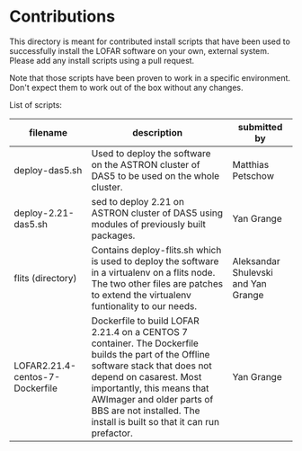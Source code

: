 # Contributions

This directory is meant for contributed install scripts that have been used to successfully install the LOFAR software on your own, external system. Please add any install scripts using a pull request.

Note that those scripts have been proven to work in a specific environment. Don't expect them to work out of the box without any changes.

List of scripts:  

| filename   | description  | submitted by  |
|------------|--------------|---------------|
| deploy-das5.sh  | Used to deploy the software on the ASTRON cluster of DAS5 to be used on the whole cluster.  | Matthias Petschow  |
| deploy-2.21-das5.sh  | sed to deploy 2.21 on ASTRON cluster of DAS5 using modules of previously built packages.   | Yan Grange  |
| flits (directory)  | Contains deploy-flits.sh which is used to deploy the software in a virtualenv on a flits node. The two other files are patches to extend the virtualenv funtionality to our needs.  | Aleksandar Shulevski and Yan Grange  |
| LOFAR2.21.4-centos-7-Dockerfile | Dockerfile to build LOFAR 2.21.4 on a CENTOS 7 container. The Dockerfile builds the part of the Offline software stack that does not depend on casarest. Most importantly, this means that AWImager and older parts of BBS are not installed. The install is built so that it can run prefactor. | Yan Grange
